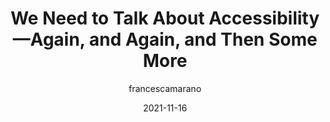 ---
author: francescamarano
date: 2021-11-16
permalink: false
tags:
  - accessibility
  - meta
target_url: https://grumpyoldwoman.codes/we-need-to-talk-about-accessibility-again-and-again-and-then-some-more/
title: We Need to Talk About Accessibility—Again, and Again, and Then Some More
---